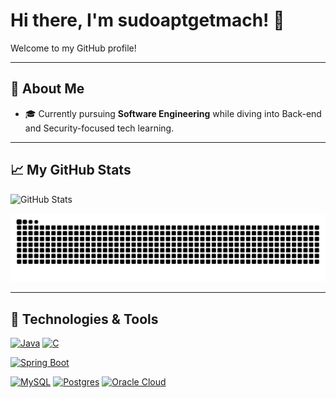 # Hi there, I'm sudoaptgetmach! 👋

Welcome to my GitHub profile!

---

## 🚀 About Me
- 🎓 Currently pursuing **Software Engineering** while diving into Back-end and Security-focused tech learning.

---

## 📈 My GitHub Stats
![GitHub Stats](https://github-readme-stats.vercel.app/api?username=sudoaptgetmach&show_icons=true&theme=tokyonight&hide=stars)

<picture>
  <source media="(prefers-color-scheme: dark)" srcset="https://github.com/sudoaptgetmach/sudoaptgetmach/blob/output/github-contribution-grid-snake-dark.svg" />
  <source media="(prefers-color-scheme: light)" srcset="https://github.com/sudoaptgetmach/sudoaptgetmach/blob/output/github-contribution-grid-snake.svg" />
  <img alt="Snake animation" src="https://github.com/sudoaptgetmach/sudoaptgetmach/blob/output/github-contribution-grid-snake.svg" />
</picture>

---

## 🧰 Technologies & Tools
[![Java](https://img.shields.io/badge/Java-%23ED8B00.svg?logo=openjdk&logoColor=white)](#)
[![C](https://img.shields.io/badge/C-00599C?logo=c&logoColor=white)](#)

[![Spring Boot](https://img.shields.io/badge/Spring%20Boot-6DB33F?logo=springboot&logoColor=fff)](#)

[![MySQL](https://img.shields.io/badge/MySQL-4479A1?logo=mysql&logoColor=fff)](#)
[![Postgres](https://img.shields.io/badge/Postgres-%23316192.svg?logo=postgresql&logoColor=white)](#) [![Oracle Cloud](https://custom-icon-badges.demolab.com/badge/Oracle%20Cloud-F80000?logo=oracle&logoColor=white)](#)
